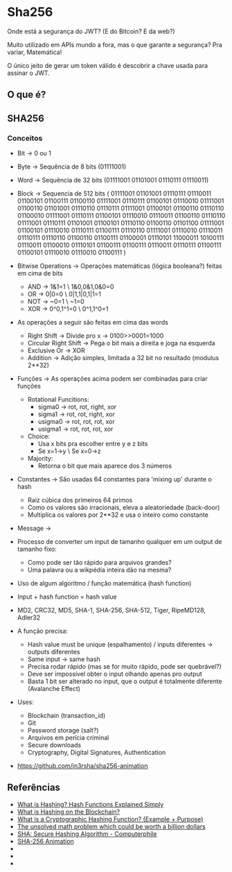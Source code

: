 # Sha256

Onde está a segurança do JWT? (E do Bitcoin? E da web?)

Muito utilizado em APIs mundo a fora, mas o que garante a segurança? Pra variar, Matemática!

O único jeito de gerar um token válido é descobrir a chave usada para assinar o JWT.

## O que é?



## SHA256

### Conceitos

- Bit -> 0 ou 1
- Byte -> Sequência de 8 bits (01111001)
- Word -> Sequência de 32 bits (01111001 01101001 01110111 01110011)
- Block -> Sequencia de 512 bits
(
	01111001 01101001 01110111 01110011
	01100101 01100111 01100110 01111001
	01110111 01100101 01110010 01111001
	01100110 01101001 01110110 01110111
	01111001 01100101 01100110 01110110
	01100010 01111001 01110111 01100101
	01110010 01110011 01100110 01110110
	01111001 01110111 01101001 01100101
	01110110 01100110 01101100 01111001
	01100101 01110010 01110111 01100111
	01110110 01111001 01110010 01110011
	01110111 01110110 01100110 01100111
	01100001 01110101 11000011 10100111
	01110011 01100010 01110101 01100111
	01100111 01110011 01110111 01100111
	01100101 01110010 01110010 01100111
)

- Bitwise Operations -> Operações matemáticas (lógica booleana?) feitas em cima de bits
	- AND -> 1&1=1 \ 1&0,0&1,0&0=0
	- OR -> 0|0=0 \ 0|1,1|0,1|1=1
	- NOT -> ~0=1 \ ~1=0
	- XOR -> 0^0,1^1=0 \ 0^1,1^0=1

- As operações a seguir são feitas em cima das words
	- Right Shift -> Divide pro x -> 0100>>0001=1000
	- Circular Right Shift -> Pega o bit mais a direita e joga na esquerda
	- Exclusive Or -> XOR
	- Addition -> Adição simples, limitada a 32 bit no resultado (modulus 2**32)

- Funções -> As operações acima podem ser combinadas para criar funções
	- Rotational Funcitions:
		- sigma0 -> rot, rot, right, xor
		- sigma1 -> rot, rot, right, xor
		- usigma0 -> rot, rot, rot, xor
		- usigma1 -> rot, rot, rot, xor
	- Choice:
		- Usa x bits pra escolher entre y e z bits
		- Se x=1->y \ Se x=0->z
	- Majority:
		- Retorna o bit que mais aparece dos 3 números

- Constantes -> São usadas 64 constantes para 'mixing up' durante o hash
	- Raiz cúbica dos primeiros 64 primos
	- Como os valores são irracionais, eleva a aleatoriedade (back-door)
	- Multiplica os valores por 2**32 e usa o inteiro como constante

- Message -> 






- Processo de converter um input de tamanho qualquer em um output de tamanho fixo:
	- Como pode ser tão rápido para arquivos grandes?
	- Uma palavra ou a wikpédia inteira dão na mesma?
- Uso de algum algoritmo / função matemática (hash function)
- Input + hash function = hash value
- MD2, CRC32, MD5, SHA-1, SHA-256, SHA-512, Tiger, RipeMD128, Adler32
- A função precisa:
	- Hash value must be unique (espalhamento) / inputs diferentes -> outputs diferentes
	- Same input -> same hash
	- Precisa rodar rápido (mas se for muito rápido, pode ser quebrável?)
	- Deve ser impossível obter o input olhando apenas pro output
	- Basta 1 bit ser alterado no input, que o output é totalmente diferente (Avalanche Effect)

- Uses:
	- Blockchain (transaction_id)
	- Git
	- Password storage (salt?)
	- Arquivos em perícia criminal
	- Secure downloads
	- Cryptography, Digital Signatures, Authentication

- https://github.com/in3rsha/sha256-animation


## Referências
- [What is Hashing? Hash Functions Explained Simply](https://youtu.be/2BldESGZKB8)
- [What is Hashing on the Blockchain?](https://youtu.be/IGSB9zoSx70)
- [What is a Cryptographic Hashing Function? (Example + Purpose)](https://youtu.be/gTfNtop9vzM)
- [The unsolved math problem which could be worth a billion dollars](https://youtu.be/8COArd_EREw)
- [SHA: Secure Hashing Algorithm - Computerphile](https://youtu.be/DMtFhACPnTY)
- [SHA-256 Animation](https://github.com/in3rsha/sha256-animation)
- []()
- []()
- []()
